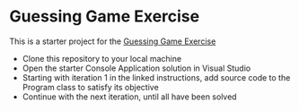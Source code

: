 # Guessing Game Exercise

This is a starter project for the [Guessing Game Exercise](https://wecancodeit-materials.netlify.app/exercises/intro/guessing-game/)

- Clone this repository to your local machine
- Open the starter Console Application solution in Visual Studio
- Starting with iteration 1 in the linked instructions, add source code to the Program class to satisfy its objective
- Continue with the next iteration, until all have been solved
